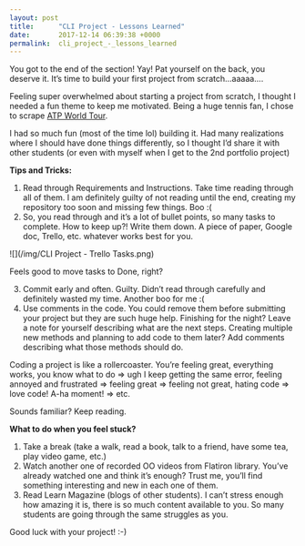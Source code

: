 ```yaml
---
layout: post
title:      "CLI Project - Lessons Learned"
date:       2017-12-14 06:39:38 +0000
permalink:  cli_project_-_lessons_learned
---
```



You got to the end of the section! Yay! Pat yourself on the back, you deserve it.
It’s time to build your first project from scratch...aaaaa….

Feeling super overwhelmed about starting a project from scratch, I thought I needed a fun theme to keep me motivated. Being a huge tennis fan, I chose to scrape [ATP World Tour](http://www.atpworldtour.com/). 

I had so much fun (most of the time lol) building it. Had many realizations where I should have done things differently, so I thought I’d share it with other students (or even with myself when I get to the 2nd portfolio project)

**Tips and Tricks:**

1. Read through Requirements and Instructions. Take time reading through all of them. I am definitely guilty of not reading until the end, creating my repository too soon and missing few things. Boo :(
2. So, you read through and it’s a lot of bullet points, so many tasks to complete. How to keep up?! Write them down. A piece of paper, Google doc, Trello, etc. whatever works best for you. 

![](/img/CLI Project - Trello Tasks.png)

Feels good to move tasks to Done, right? 

3. Commit early and often. Guilty. Didn’t read through carefully and definitely wasted my time. Another boo for me :(
4. Use comments in the code. You could remove them before submitting your project but they are such huge help. Finishing for the night? Leave a note for yourself describing what are the next steps. Creating multiple new methods and planning to add code to them later? Add comments describing what those methods should do. 

Coding a project is like a rollercoaster. You’re feeling great, everything works, you know what to do => ugh I keep getting the same error, feeling annoyed and frustrated => feeling great => feeling not great, hating code => love code! A-ha moment! => etc. 

Sounds familiar? Keep reading.

**What to do when you feel stuck?**

1. Take a break (take a walk, read a book, talk to a friend, have some tea, play video game, etc.)
2. Watch another one of recorded OO videos from Flatiron library. You’ve already watched one and think it’s enough? Trust me, you’ll find something interesting and new in each one of them. 
3. Read Learn Magazine (blogs of other students). I can’t stress enough how amazing it is, there is so much content available to you. So many students are going through the same struggles as you.

Good luck with your project! :-)


